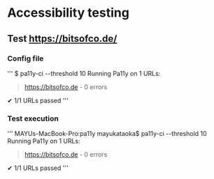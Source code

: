 # Accessibility testing

##  Test https://bitsofco.de/
### Config file

'''
$ pa11y-ci --threshold 10
Running Pa11y on 1 URLs:
 > https://bitsofco.de - 0 errors

✔ 1/1 URLs passed
'''

### Test execution
'''
MAYUs-MacBook-Pro:pa11y mayukataoka$ pa11y-ci --threshold 10
Running Pa11y on 1 URLs:
 > https://bitsofco.de - 0 errors

✔ 1/1 URLs passed
'''
